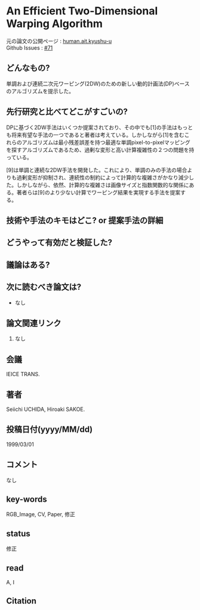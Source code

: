 # An Efficient Two-Dimensional Warping Algorithm

元の論文の公開ページ : [human.ait.kyushu-u](http://human.ait.kyushu-u.ac.jp/~uchida/Papers/e82-d_3_693.pdf)  
Github Issues : [#71](https://github.com/Obarads/obarads.github.io/issues/71)

## どんなもの?
単調および連続二次元ワーピング(2DW)のための新しい動的計画法(DP)ベースのアルゴリズムを提示した。

## 先行研究と比べてどこがすごいの?
DPに基づく2DW手法はいくつか提案されており、その中でも[1]の手法はもっとも将来有望な手法の一つであると著者は考えている。しかしながら[1]を含むこれらのアルゴリズムは最小残差誤差を持つ最適な単調pixel-to-pixelマッピングを探すアルゴリズムであるため、過剰な変形と高い計算複雑性の２つの問題を持っている。

[9]は単調と連続な2DW手法を開発した。これにより、単調のみの手法の場合よりも過剰変形が抑制され、連続性の制約によって計算的な複雑さがかなり減少した。しかしながら、依然、計算的な複雑さは画像サイズと指数関数的な関係にある。著者らは[9]のより少ない計算でワーピング結果を実現する手法を提案する。

## 技術や手法のキモはどこ? or 提案手法の詳細

## どうやって有効だと検証した?

## 議論はある?

## 次に読むべき論文は?
- なし

## 論文関連リンク
1. なし

## 会議
IEICE TRANS.

## 著者
Seiichi UCHIDA, Hiroaki SAKOE.

## 投稿日付(yyyy/MM/dd)
1999/03/01

## コメント
なし

## key-words
RGB_Image, CV, Paper, 修正

## status
修正

## read
A, I

## Citation
